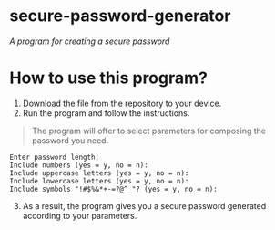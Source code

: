 # secure-password-generator
*A program for creating a secure password*

# How to use this program?
1. Download the file from the repository to your device.
2. Run the program and follow the instructions.

> The program will offer to select parameters for composing the password you need.
```
Enter password length:
Include numbers (yes = y, no = n):
Include uppercase letters (yes = y, no = n):
Include lowercase letters (yes = y, no = n):
Include symbols "!#$%&*+-=?@^_"? (yes = y, no = n):
```
3. As a result, the program gives you a secure password generated according to your parameters.
